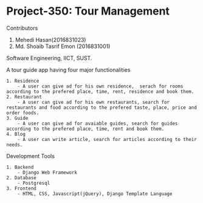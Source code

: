 # Project-350: Tour Management

Contributors

1. Mehedi Hasan(2016831023)
2. Md. Shoaib Tasrif Emon (2016831001)

Software Engineering, IICT, SUST.

A tour guide app having four major functionalities

    1. Residence
        - A user can give ad for his own residence,  serach for rooms according to the prefered place, time, rent, residence and book them.
    2. Restaurant
        - A user can give ad for his own restaurants, search for restaurants and food according to the prefered taste, place, price and order foods.
    3. Guide
        - A user can give ad for avaiable guides, search for guides according to the prefered place, time, rent and book them.
    4. Blog
        - A user can write article, search for articles according to their needs.

Development Tools

    1. Backend
        - Django Web Framework
    2. Database 
        - Postgresql
    3. Frontend
        - HTML, CSS, Javascript(jQuery), Django Template Language

